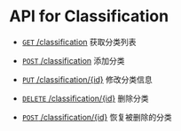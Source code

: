 # API for Classification

- [`GET` /classification](./classificationList.md "doc of get classification list api") 获取分类列表

- [`POST` /classification](./add.md "doc of add classification api") 添加分类

- [`PUT` /classification/{id}](./change.md "doc of change classification api") 修改分类信息

- [`DELETE` /classification/{id}](./delete.md "doc of delete classification api") 删除分类

- [`POST` /classification/{id}](./restore.md "doc of restore classification api") 恢复被删除的分类